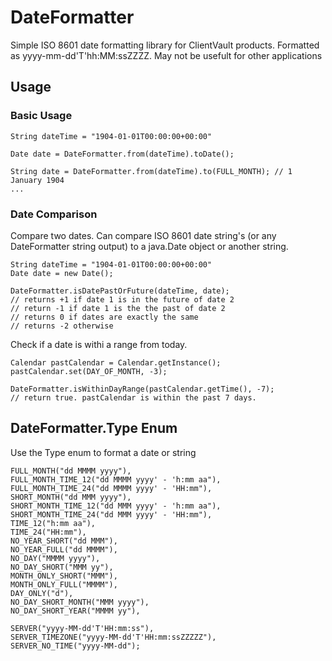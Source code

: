 # DateFormatter

Simple ISO 8601 date formatting library for ClientVault products. Formatted as yyyy-mm-dd'T'hh:MM:ssZZZZ. May not be usefult for other applications 

## Usage

### Basic Usage
```
String dateTime = "1904-01-01T00:00:00+00:00"

Date date = DateFormatter.from(dateTime).toDate();

String date = DateFormatter.from(dateTime).to(FULL_MONTH); // 1 January 1904
...
```

### Date Comparison
Compare two dates. Can compare ISO 8601 date string's (or any DateFormatter string output) to a java.Date object or another string.
```
String dateTime = "1904-01-01T00:00:00+00:00"
Date date = new Date();

DateFormatter.isDatePastOrFuture(dateTime, date);
// returns +1 if date 1 is in the future of date 2
// return -1 if date 1 is the the past of date 2
// returns 0 if dates are exactly the same
// returns -2 otherwise
```
Check if a date is withi a range from today.
```
Calendar pastCalendar = Calendar.getInstance();
pastCalendar.set(DAY_OF_MONTH, -3);

DateFormatter.isWithinDayRange(pastCalendar.getTime(), -7);
// return true. pastCalendar is within the past 7 days.
```

## DateFormatter.Type Enum

Use the Type enum to format a date or string

```
FULL_MONTH("dd MMMM yyyy"),
FULL_MONTH_TIME_12("dd MMMM yyyy' - 'h:mm aa"),
FULL_MONTH_TIME_24("dd MMMM yyyy' - 'HH:mm"),
SHORT_MONTH("dd MMM yyyy"),
SHORT_MONTH_TIME_12("dd MMM yyyy' - 'h:mm aa"),
SHORT_MONTH_TIME_24("dd MMM yyyy' - 'HH:mm"),
TIME_12("h:mm aa"),
TIME_24("HH:mm"),
NO_YEAR_SHORT("dd MMM"),
NO_YEAR_FULL("dd MMMM"),
NO_DAY("MMMM yyyy"),
NO_DAY_SHORT("MMM yy"),
MONTH_ONLY_SHORT("MMM"),
MONTH_ONLY_FULL("MMMM"),
DAY_ONLY("d"),
NO_DAY_SHORT_MONTH("MMM yyyy"),
NO_DAY_SHORT_YEAR("MMMM yy"),

SERVER("yyyy-MM-dd'T'HH:mm:ss"),
SERVER_TIMEZONE("yyyy-MM-dd'T'HH:mm:ssZZZZZ"),
SERVER_NO_TIME("yyyy-MM-dd");
```
